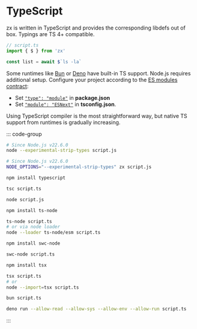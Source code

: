 # TypeScript

zx is written in TypeScript and provides the corresponding libdefs out of box. Typings are TS 4+ compatible.

```ts
// script.ts
import { $ } from 'zx'

const list = await $`ls -la`
```

Some runtimes like [Bun](https://bun.sh/) or [Deno](https://deno.com/) have built-in TS support. Node.js requires additional setup. Configure your project according to the [ES modules contract](https://nodejs.org/api/packages.html#packages_type):

- Set [`"type": "module"`](https://nodejs.org/api/packages.html#packages_type)
in **package.json**
- Set [`"module": "ESNext"`](https://www.typescriptlang.org/tsconfig/#module)
in **tsconfig.json**.

Using TypeScript compiler is the most straightforward way, but native TS support from runtimes is gradually increasing.

::: code-group

```bash [node]
# Since Node.js v22.6.0
node --experimental-strip-types script.js
```

```bash [npx]
# Since Node.js v22.6.0
NODE_OPTIONS="--experimental-strip-types" zx script.js
```

```bash [tsc]
npm install typescript

tsc script.ts

node script.js
```

```bash [ts-node]
npm install ts-node

ts-node script.ts
# or via node loader
node --loader ts-node/esm script.ts
```

```bash [swc-node]
npm install swc-node

swc-node script.ts
```

```bash [tsx]
npm install tsx

tsx script.ts
# or
node --import=tsx script.ts
```

```bash [bun]
bun script.ts
```

```bash [deno]
deno run --allow-read --allow-sys --allow-env --allow-run script.ts
```

:::
